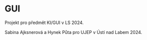 # GUI
Projekt pro předmět KI/GUI v LS 2024.

Sabina Ajksnerová a Hynek Půta pro UJEP v Ústí nad Labem 2024.
